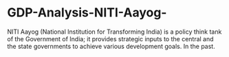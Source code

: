 # GDP-Analysis-NITI-Aayog-
NITI Aayog (National Institution for Transforming India) is a policy think tank of the Government of India; it provides strategic inputs to the central and the state governments to achieve various development goals. In the past.
